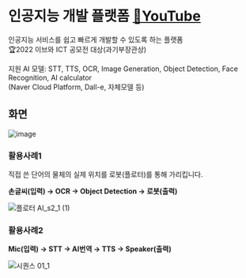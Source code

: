 # 인공지능 개발 플랫폼 [🔗YouTube](https://www.youtube.com/watch?v=v-aPSuBKuvM)
인공지능 서비스를 쉽고 빠르게 개발할 수 있도록 하는 플랫폼  
🏆2022 이브와 ICT 공모전 대상(과기부장관상)  

지원 AI 모델: STT, TTS, OCR, Image Generation, Object Detection, Face Recognition, AI calculator  
(Naver Cloud Platform, Dall-e, 자체모델 등)

## 화면
![image](https://github.com/hyunjin-h/aiBuilder/assets/87686021/82e0b827-68f1-4168-9a99-0465547a1948)


### 활용사례1
직접 쓴 단어의 물체의 실제 위치를 로봇(플로터)를 통해 가리킵니다.  

**손글씨(입력) &rarr; OCR &rarr; Object Detection &rarr; 로봇(출력)**  

![플로터 AI_s2_1 (1)](https://github.com/hyunjin-h/aiBuilder/assets/87686021/95533f2d-1cab-47ab-bf83-69efe336ef45)


### 활용사례2
  
**Mic(입력) &rarr; STT &rarr; AI번역 &rarr; TTS &rarr; Speaker(출력)**

![시퀀스 01_1](https://github.com/hyunjin-h/aiBuilder/assets/87686021/f059b1b9-59b2-4b5e-8e08-183ca2919f9e)
